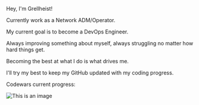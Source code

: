 Hey, I'm Grellheist!

Currently work as a Network ADM/Operator.

My current goal is to become a DevOps Engineer.

Always improving something about myself, always struggling no matter how hard things get.

Becoming the best at what I do is what drives me.

I'll try my best to keep my GitHub updated with my coding progress.

Codewars current progress:

![This is an image](https://www.codewars.com/users/Grellheist/badges/large)
